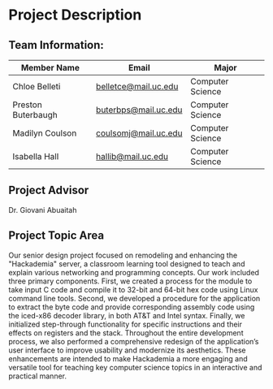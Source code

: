 # Project Description

## Team Information: 
| Member Name        | Email                | Major
| ------------------ | -------------------- | ---------------- |
| Chloe Belleti      | belletce@mail.uc.edu | Computer Science |
| Preston Buterbaugh | buterbps@mail.uc.edu | Computer Science |
| Madilyn Coulson    | coulsomj@mail.uc.edu | Computer Science |
| Isabella Hall      | hallib@mail.uc.edu   | Computer Science |

## Project Advisor
Dr. Giovani Abuaitah

## Project Topic Area
Our senior design project focused on remodeling and enhancing the "Hackademia" server, a classroom learning tool designed to teach and explain various networking and programming concepts. Our work included three primary components. First, we created a process for the module to take input C code and compile it to 32-bit and 64-bit hex code using Linux command line tools. Second, we developed a procedure for the application to extract the byte code and provide corresponding assembly code using the iced-x86 decoder library, in both AT&T and Intel syntax. Finally, we initialized step-through functionality for specific instructions and their effects on registers and the stack. Throughout the entire development process, we also performed a comprehensive redesign of the application’s user interface to improve usability and modernize its aesthetics. These enhancements are intended to make Hackademia a more engaging and versatile tool for teaching key computer science topics in an interactive and practical manner.
